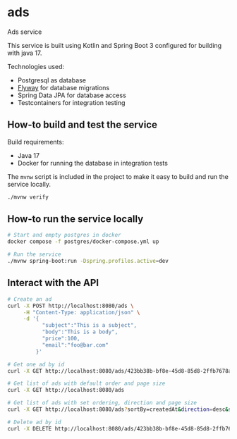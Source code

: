 # ads

Ads service

This service is built using Kotlin and Spring Boot 3 configured for building with java 17.

Technologies used:

- Postgresql as database
- [Flyway](https://github.com/flyway/flyway) for database migrations
- Spring Data JPA for database access
- Testcontainers for integration testing

## How-to build and test the service

Build requirements:

- Java 17
- Docker for running the database in integration tests

The ```mvnw``` script is included in the project to make it easy to build and run the service locally.

```bash
./mvnw verify
```

## How-to run the service locally

```bash
# Start and empty postgres in docker
docker compose -f postgres/docker-compose.yml up
```

```bash
# Run the service
./mvnw spring-boot:run -Dspring.profiles.active=dev
```

## Interact with the API

```bash
# Create an ad
curl -X POST http://localhost:8080/ads \
     -H "Content-Type: application/json" \
     -d '{
           "subject":"This is a subject",
           "body":"This is a body",
           "price":100,
           "email":"foo@bar.com"
         }'
```

```bash
# Get one ad by id
curl -X GET http://localhost:8080/ads/423bb38b-bf8e-45d8-85d8-2ffb7678aba7
```

```bash
# Get list of ads with default order and page size
curl -X GET http://localhost:8080/ads
```

```bash
# Get list of ads with set ordering, direction and page size
curl -X GET http://localhost:8080/ads?sortBy=createdAt&direction=desc&size=100
```

```bash
# Delete ad by id
curl -X DELETE http://localhost:8080/ads/423bb38b-bf8e-45d8-85d8-2ffb7678aba7
```
